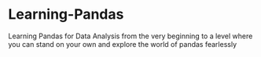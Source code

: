 # Learning-Pandas
Learning Pandas for Data Analysis from the very beginning to a level where you can stand on your own and explore the world of pandas fearlessly
